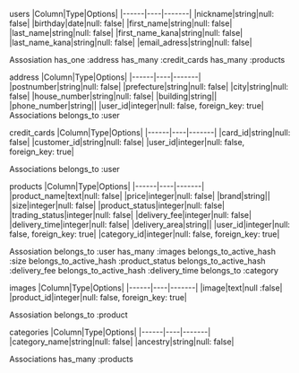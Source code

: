 


  users
  |Column|Type|Options|
  |------|----|-------|
  |nickname|string|null: false|
  |birthday|date|null: false|
  |first_name|string|null: false|
  |last_name|string|null: false|
  |first_name_kana|string|null: false|
  |last_name_kana|string|null: false|
  |email_adress|string|null: false|

  Assosiation
  has_one :address
  has_many :credit_cards
  has_many :products


  address
  |Column|Type|Options|
  |------|----|-------|
  |postnumber|string|null: false|
  |prefecture|string|null: false|
  |city|string|null: false|
  |house_number|string|null: false|
  |building|string||
  |phone_number|string||
  |user_id|integer|null: false, foreign_key: true|
  Associations
  belongs_to :user


  credit_cards
  |Column|Type|Options|
  |------|----|-------|
  |card_id|string|null: false|
  |customer_id|string|null: false|
  |user_id|integer|null: false, foreign_key: true|

  Associations
  belongs_to :user


  products
  |Column|Type|Options|
  |------|----|-------|
  |product_name|text|null: false|
  |price|integer|null: false|
  |brand|string||
  |size|integer|null: false|
  |product_status|integer|null: false|
  |trading_status|integer|null: false|
  |delivery_fee|integer|null: false|
  |delivery_time|integer|null: false|
  |delivery_area|string||
  |user_id|integer|null: false, foreign_key: true|
  |category_id|integer|null: false, foreign_key: true|

  Assosiation
  belongs_to :user
  has_many :images
  belongs_to_active_hash :size
  belongs_to_active_hash :product_status
  belongs_to_active_hash :delivery_fee
  belongs_to_active_hash :delivery_time
  belongs_to :category


  images
  |Column|Type|Options|
  |------|----|-------|
  |image|text|null :false|
  |product_id|integer|null: false, foreign_key: true|

  Assosiation
  belongs_to :product


  categories
  |Column|Type|Options|
  |------|----|-------|
  |category_name|string|null: false|
  |ancestry|string|null: false|

  Associations
  has_many :products



